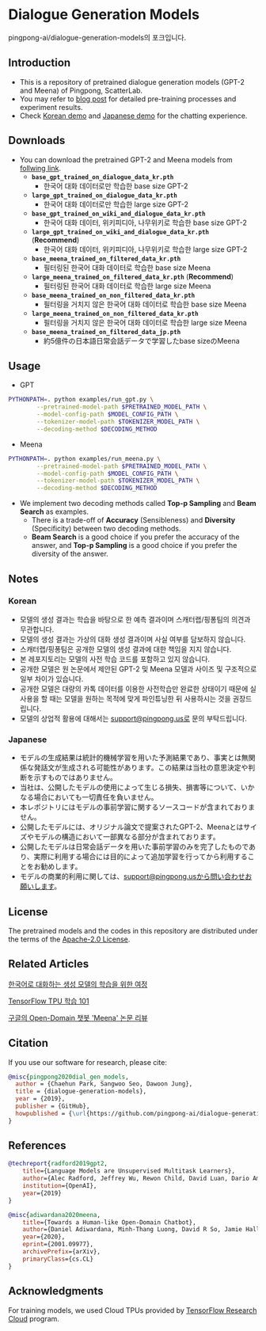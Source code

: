 # Dialogue Generation Models

pingpong-ai/dialogue-generation-models의 포크입니다. 

## Introduction

* This is a repository of pretrained dialogue generation models (GPT-2 and Meena) of Pingpong, ScatterLab.
* You may refer to [blog post](https://blog.pingpong.us/generation-model/) for detailed pre-training processes and experiment results.
* Check [Korean demo](https://pingpong.us/ko/generation) and [Japanese demo](https://pingpong.us/jp/generation) for the chatting experience.

## Downloads

* You can download the pretrained GPT-2 and Meena models from [follwing link](https://github.com/AI-ADUR-KR/dialogue-generation-models/releases/tag/1.0.0).
    - **`base_gpt_trained_on_dialogue_data_kr.pth`**
        - 한국어 대화 데이터로만 학습한 base size GPT-2
    - **`large_gpt_trained_on_dialogue_data_kr.pth`**
        - 한국어 대화 데이터로만 학습한 large size GPT-2
    - **`base_gpt_trained_on_wiki_and_dialogue_data_kr.pth`**
        - 한국어 대화 데이터, 위키피디아, 나무위키로 학습한 base size GPT-2
    - **`large_gpt_trained_on_wiki_and_dialogue_data_kr.pth`** (**Recommend**)
        - 한국어 대화 데이터, 위키피디아, 나무위키로 학습한 large size GPT-2
    - **`base_meena_trained_on_filtered_data_kr.pth`**
        - 필터링된 한국어 대화 데이터로 학습한 base size Meena
    - **`large_meena_trained_on_filtered_data_kr.pth`** (**Recommend**)
        - 필터링된 한국어 대화 데이터로 학습한 large size Meena
    - **`base_meena_trained_on_non_filtered_data_kr.pth`**
        - 필터링을 거치지 않은 한국어 대화 데이터로 학습한 base size Meena
    - **`large_meena_trained_on_non_filtered_data_kr.pth`**
        - 필터링을 거치지 않은 한국어 대화 데이터로 학습한 large size Meena
    - **`base_meena_trained_on_filtered_data_jp.pth`**
        - 約5億件の日本語日常会話データで学習したbase sizeのMeena

## Usage

* GPT

``` sh
PYTHONPATH=. python examples/run_gpt.py \
        --pretrained-model-path $PRETRAINED_MODEL_PATH \
        --model-config-path $MODEL_CONFIG_PATH \
        --tokenizer-model-path $TOKENIZER_MODEL_PATH \
        --decoding-method $DECODING_METHOD
```

* Meena

``` sh
PYTHONPATH=. python examples/run_meena.py \
        --pretrained-model-path $PRETRAINED_MODEL_PATH \
        --model-config-path $MODEL_CONFIG_PATH \
        --tokenizer-model-path $TOKENIZER_MODEL_PATH \
        --decoding-method $DECODING_METHOD
```

* We implement two decoding methods called **Top-p Sampling** and **Beam Search** as examples.
    - There is a trade-off of **Accuracy** (Sensibleness) and **Diversity** (Specificity) between two decoding methods.
    - **Beam Search** is a good choice if you prefer the accuracy of the answer, and **Top-p Sampling** is a good choice if you prefer the diversity of the answer.

## Notes

### Korean

* 모델의 생성 결과는 학습을 바탕으로 한 예측 결과이며 스캐터랩/핑퐁팀의 의견과 무관합니다.
* 모델의 생성 결과는 가상의 대화 생성 결과이며 사실 여부를 담보하지 않습니다.
* 스캐터랩/핑퐁팀은 공개한 모델의 생성 결과에 대한 책임을 지지 않습니다.
* 본 레포지토리는 모델의 사전 학습 코드를 포함하고 있지 않습니다.
* 공개한 모델은 원 논문에서 제안된 GPT-2 및 Meena 모델과 사이즈 및 구조적으로 일부 차이가 있습니다.
* 공개한 모델은 대량의 카톡 데이터를 이용한 사전학습만 완료한 상태이기 때문에 실사용을 할 때는 모델을 원하는 목적에 맞게 파인튜닝한 뒤 사용하시는 것을 권장드립니다.
* 모델의 상업적 활용에 대해서는 support@pingpong.us로 문의 부탁드립니다.

### Japanese

* モデルの生成結果は統計的機械学習を用いた予測結果であり、事実とは無関係な発話文が生成される可能性があります。この結果は当社の意思決定や判断を示すものではありません。
* 当社は、公開したモデルの使用によって生じる損失、損害等について、いかなる場合においても一切責任を負いません。
* 本レポジトリにはモデルの事前学習に関するソースコードが含まれておりません。
* 公開したモデルには、オリジナル論文で提案されたGPT-2、Meenaとはサイズやモデルの構造において一部異なる部分が含まれております。
* 公開したモデルは日常会話データを用いた事前学習のみを完了したものであり、実際に利用する場合には目的によって追加学習を行ってから利用することをお勧めします。
* モデルの商業的利用に関しては、support@pingpong.usから問い合わせお願いします。

## License

The pretrained models and the codes in this repository are distributed under the terms of the [Apache-2.0 License](https://www.apache.org/licenses/LICENSE-2.0).

## Related Articles

[한국어로 대화하는 생성 모델의 학습을 위한 여정](https://blog.pingpong.us/generation-model/)

[TensorFlow TPU 학습 101](https://blog.pingpong.us/tpu-with-tf2-and-gcp/)

[구글의 Open-Domain 챗봇 'Meena' 논문 리뷰](https://blog.pingpong.us/meena-presentation/)
## Citation

If you use our software for research, please cite:

``` bibtex
@misc{pingpong2020dial_gen_models,
  author = {Chaehun Park, Sangwoo Seo, Dawoon Jung},
  title = {dialogue-generation-models},
  year = {2019},
  publisher = {GitHub},
  howpublished = {\url{https://github.com/pingpong-ai/dialogue-generation-models}}
}
```

## References

``` bibtex
@techreport{radford2019gpt2,
    title={Language Models are Unsupervised Multitask Learners},
    author={Alec Radford, Jeffrey Wu, Rewon Child, David Luan, Dario Amodei, Ilya Sutskever},
    institution={OpenAI},
    year={2019}
}
```

``` bibtex
@misc{adiwardana2020meena,
    title={Towards a Human-like Open-Domain Chatbot},
    author={Daniel Adiwardana, Minh-Thang Luong, David R So, Jamie Hall, Noah Fiedel, Romal Thoppilan, Zi Yang, Apoorv Kulshreshtha, Gaurav Nemade, Yifeng Lu},
    year={2020},
    eprint={2001.09977},
    archivePrefix={arXiv},
    primaryClass={cs.CL}
}
```

## Acknowledgments

For training models, we used Cloud TPUs provided by [TensorFlow Research Cloud](https://www.tensorflow.org/tfrc/) program.

